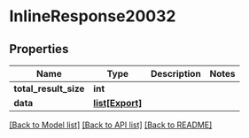 # InlineResponse20032

## Properties
Name | Type | Description | Notes
------------ | ------------- | ------------- | -------------
**total_result_size** | **int** |  | 
**data** | [**list[Export]**](Export.md) |  | 

[[Back to Model list]](../README.md#documentation-for-models) [[Back to API list]](../README.md#documentation-for-api-endpoints) [[Back to README]](../README.md)


